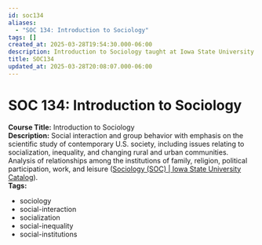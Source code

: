 ```yaml
---
id: soc134
aliases:
  - "SOC 134: Introduction to Sociology"
tags: []
created_at: 2025-03-28T19:54:30.000-06:00
description: Introduction to Sociology taught at Iowa State University.
title: SOC134
updated_at: 2025-03-28T20:08:07.000-06:00
---
```


# SOC 134: Introduction to Sociology

**Course Title:** Introduction to Sociology  
**Description:** Social interaction and group behavior with emphasis on the scientific study of contemporary U.S. society, including issues relating to socialization, inequality, and changing rural and urban communities. Analysis of relationships among the institutions of family, religion, political participation, work, and leisure ([Sociology (SOC) | Iowa State University Catalog](https://catalog.iastate.edu/previouscatalogs/2023-2024/azcourses/soc/#:~:text=Social%20interaction%20and%20group%20behavior,political%20participation%2C%20work%2C%20and%20leisure)).  
**Tags:**

- sociology
- social-interaction
- socialization
- social-inequality
- social-institutions
